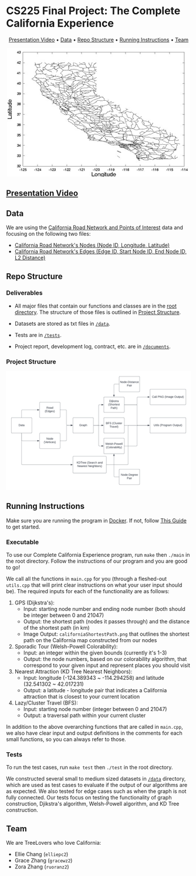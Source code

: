 # CS225 Final Project: The Complete California Experience

<p align="center">
  <a href="#presentation-video">Presentation Video</a> •
  <a href="#data">Data</a> •
  <a href="#repo-structure">Repo Structure</a> •
  <a href="#running-instructions">Running Instructions</a> •
  <a href="#team">Team</a>
</p>

<p align="center">
  <img src="./data/graphs/cal.jpg" />
</p>

## [Presentation Video](https://youtu.be/k5q8TCWUaSI)

## Data

We are using the [California Road Network and Points of Interest](https://www.cs.utah.edu/~lifeifei/SpatialDataset.htm) data and focusing on the following two files:

- [California Road Network's Nodes (Node ID, Longitude, Latitude)](https://www.cs.utah.edu/~lifeifei/research/tpq/cal.cnode)
- [California Road Network's Edges (Edge ID, Start Node ID, End Node ID, L2 Distance)](https://www.cs.utah.edu/~lifeifei/research/tpq/cal.cedge)

## Repo Structure

### Deliverables

- All major files that contain our functions and classes are in the [root directory](https://github-dev.cs.illinois.edu/cs225-sp22/ruoranz2-gracewz2-elliepc2/tree/main). The structure of those files is outlined in [Project Structure](#project-structure).

- Datasets are stored as txt files in [`/data`](https://github-dev.cs.illinois.edu/cs225-sp22/ruoranz2-gracewz2-elliepc2/tree/main/data).

- Tests are in [`/tests`](https://github-dev.cs.illinois.edu/cs225-sp22/ruoranz2-gracewz2-elliepc2/tree/main/data).

- Project report, development log, contract, etc. are in [`/documents`](https://github-dev.cs.illinois.edu/cs225-sp22/ruoranz2-gracewz2-elliepc2/tree/main/documents). 

### Project Structure
<p align="center">
  <img src="./data/graphs/repoStructure.png" width="560"/>
</p>

## Running Instructions

Make sure you are running the program in [Docker](https://www.docker.com/). If not, follow [This Guide](https://courses.engr.illinois.edu/cs225/sp2022/resources/own-machine/) to get started.

### Executable

To use our Complete California Experience program, run `make` then `./main` in the root directory. Follow the instructions of our program and you are good to go!

We call all the functions in `main.cpp` for you (through a fleshed-out `utils.cpp` that will print clear instructions on what your user input should be). The required inputs for each of the functionality are as follows:

1. GPS (Dijkstra's): 
   - Input: starting node number and ending node number (both should be integer between 0 and 21047)
   - Output: the shortest path (nodes it passes through) and the distance of the shortest path (in km)
   - Image Output: `californiaShortestPath.png` that outlines the shortest path on the California map constructed from our nodes
2. Sporadic Tour (Welsh-Powell Colorability):
   - Input: an integer within the given bounds (currently it's 1-3)
   - Output: the node numbers, based on our colorability algorithm, that correspond to your given input and represent places you should visit
3. Nearest Attraction (KD Tree Nearest Neighbors):
   - Input: longitude (-124.389343 ~ -114.294258) and latitude (32.541302 ~ 42.017231)
   - Output: a latitude - longitude pair that indicates a California attraction that is closest to your current location
4. Lazy/Cluster Travel (BFS): 
   - Input: starting node number (integer between 0 and 21047)
   - Output: a traversal path within your current cluster

In addition to the above overarching functions that are called in `main.cpp`, we also have clear input and output definitions in the comments for each small functions, so you can always refer to those.

### Tests

To run the test cases, run `make test` then `./test` in the root directory.

We constructed several small to medium sized datasets in [`/data`](https://github-dev.cs.illinois.edu/cs225-sp22/ruoranz2-gracewz2-elliepc2/tree/main/data) directory, which are used as test cases to evaluate if the output of our algorithms are as expected. We also tested for edge cases such as when the graph is not fully connected. Our tests focus on testing the functionality of graph construction, Djikstra's algorithm, Welsh-Powell algorithm, and KD Tree construction.

## Team

We are TreeLovers who love California: 

- Ellie Chang (`elliepc2`)
- Grace Zhang (`gracewz2`)
- Zora Zhang (`ruoranz2`)
